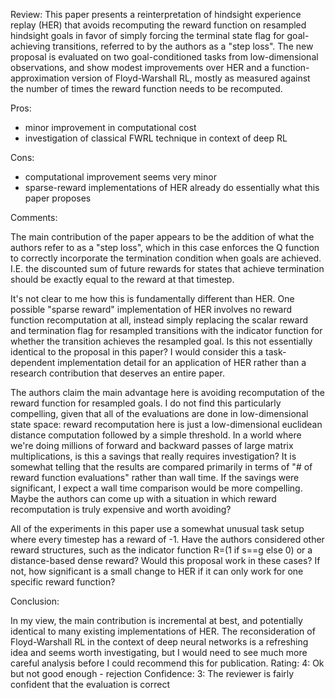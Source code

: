 Review: This paper presents a reinterpretation of hindsight experience replay (HER) that avoids recomputing the reward function on resampled hindsight goals in favor of simply forcing the terminal state flag for goal-achieving transitions, referred to by the authors as a "step loss".
The new proposal is evaluated on two goal-conditioned tasks from low-dimensional observations, and show modest improvements over HER and a function-approximation version of Floyd-Warshall RL, mostly as measured against the number of times the reward function needs to be recomputed.

Pros:
- minor improvement in computational cost
- investigation of classical FWRL technique in context of deep RL

Cons:
- computational improvement seems very minor
- sparse-reward implementations of HER already do essentially what this paper proposes

Comments:

The main contribution of the paper appears to be the addition of what the authors refer to as a "step loss", which in this case enforces the Q function to correctly incorporate the termination condition when goals are achieved. I.E. the discounted sum of future rewards for states that achieve termination should be exactly equal to the reward at that timestep.

It's not clear to me how this is fundamentally different than HER. One possible "sparse reward" implementation of HER involves no reward function recomputation at all, instead simply replacing the scalar reward and termination flag for resampled transitions with the indicator function for whether the transition achieves the resampled goal.
Is this not essentially identical to the proposal in this paper? I would consider this a task-dependent implementation detail for an application of HER rather than a research contribution that deserves an entire paper.

The authors claim the main advantage here is avoiding recomputation of the reward function for resampled goals.
I do not find this particularly compelling, given that all of the evaluations are done in low-dimensional state space: reward recomputation here is just a low-dimensional euclidean distance computation followed by a simple threshold.
In a world where we're doing millions of forward and backward passes of large matrix multiplications, is this a savings that really requires investigation?
It is somewhat telling that the results are compared primarily in terms of "# of reward function evaluations" rather than wall time. If the savings were significant, I expect a wall time comparison would be more compelling.
Maybe the authors can come up with a situation in which reward recomputation is truly expensive and worth avoiding?

All of the experiments in this paper use a somewhat unusual task setup where every timestep has a reward of -1. Have the authors considered other reward structures, such as the indicator function R=(1 if s==g else 0) or a distance-based dense reward?
Would this proposal work in these cases? If not, how significant is a small change to HER if it can only work for one specific reward function?

Conclusion:

In my view, the main contribution is incremental at best, and potentially identical to many existing implementations of HER.
The reconsideration of Floyd-Warshall RL in the context of deep neural networks is a refreshing idea and seems worth investigating, but I would need to see much more careful analysis before I could recommend this for publication.
Rating: 4: Ok but not good enough - rejection
Confidence: 3: The reviewer is fairly confident that the evaluation is correct
